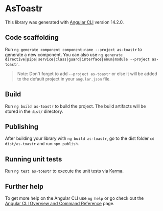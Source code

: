 # AsToastr

This library was generated with [Angular CLI](https://github.com/angular/angular-cli) version 14.2.0.

## Code scaffolding

Run `ng generate component component-name --project as-toastr` to generate a new component. You can also use `ng generate directive|pipe|service|class|guard|interface|enum|module --project as-toastr`.
> Note: Don't forget to add `--project as-toastr` or else it will be added to the default project in your `angular.json` file. 

## Build

Run `ng build as-toastr` to build the project. The build artifacts will be stored in the `dist/` directory.

## Publishing

After building your library with `ng build as-toastr`, go to the dist folder `cd dist/as-toastr` and run `npm publish`.

## Running unit tests

Run `ng test as-toastr` to execute the unit tests via [Karma](https://karma-runner.github.io).

## Further help

To get more help on the Angular CLI use `ng help` or go check out the [Angular CLI Overview and Command Reference](https://angular.io/cli) page.
